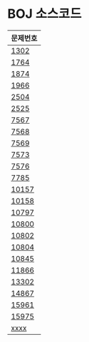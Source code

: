 # BOJ 소스코드

| 문제번호 |
| --------|
| [1302](https://github.com/JungHyeonPark/BOJ/blob/master/1302.cpp) |
| [1764](https://github.com/JungHyeonPark/BOJ/blob/master/1764.cpp) |
| [1874](https://github.com/JungHyeonPark/BOJ/blob/master/1874.cpp) |
| [1966](https://github.com/JungHyeonPark/BOJ/blob/master/1966.cpp) |
| [2504](https://github.com/JungHyeonPark/BOJ/blob/master/2504.cpp) |
| [2525](https://github.com/JungHyeonPark/BOJ/blob/master/2525.cpp) |
| [7567](https://github.com/JungHyeonPark/BOJ/blob/master/7567.cpp) |
| [7568](https://github.com/JungHyeonPark/BOJ/blob/master/7568.cpp) |
| [7569](https://github.com/JungHyeonPark/BOJ/blob/master/7569.cpp) |
| [7573](https://github.com/JungHyeonPark/BOJ/blob/master/7573.cpp) |
| [7576](https://github.com/JungHyeonPark/BOJ/blob/master/7576.cpp) |
| [7785](https://github.com/JungHyeonPark/BOJ/blob/master/7785.cpp) |
| [10157](https://github.com/JungHyeonPark/BOJ/blob/master/10157.cpp) |
| [10158](https://github.com/JungHyeonPark/BOJ/blob/master/10158.cpp) |
| [10797](https://github.com/JungHyeonPark/BOJ/blob/master/10797.cpp) |
| [10800](https://github.com/JungHyeonPark/BOJ/blob/master/10800.cpp) |
| [10802](https://github.com/JungHyeonPark/BOJ/blob/master/10802.cpp) |
| [10804](https://github.com/JungHyeonPark/BOJ/blob/master/10804.cpp) |
| [10845](https://github.com/JungHyeonPark/BOJ/blob/master/10845.cpp) |
| [11866](https://github.com/JungHyeonPark/BOJ/blob/master/11866.cpp) |
| [13302](https://github.com/JungHyeonPark/BOJ/blob/master/13302.cpp) |
| [14867](https://github.com/JungHyeonPark/BOJ/blob/master/14867.cpp) |
| [15961](https://github.com/JungHyeonPark/BOJ/blob/master/15961.cpp) |
| [15975](https://github.com/JungHyeonPark/BOJ/blob/master/15975.cpp) |
| [xxxx](https://github.com/JungHyeonPark/BOJ/blob/master/xxxx.cpp) |
